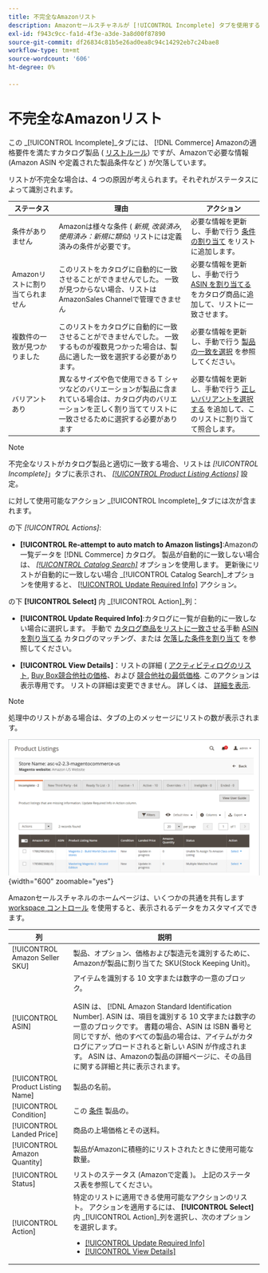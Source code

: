 ```yaml
---
title: 不完全なAmazonリスト
description: Amazonセールスチャネルが [!UICONTROL Incomplete] タブを使用すると、不完全なAmazonリストの実施要件を特定して満たすのに役立ちます。
exl-id: f943c9cc-fa1d-4f3e-a3de-3a8d00f87890
source-git-commit: df26834c81b5e26ad0ea8c94c14292eb7c24bae8
workflow-type: tm+mt
source-wordcount: '606'
ht-degree: 0%

---
```


# 不完全なAmazonリスト

この _[!UICONTROL Incomplete]_タブには、 [!DNL Commerce] Amazonの適格要件を満たすカタログ製品 ( [リストルール](./listing-rules.md)) ですが、Amazonで必要な情報 (Amazon ASIN や定義された製品条件など ) が欠落しています。

リストが不完全な場合は、4 つの原因が考えられます。それぞれがステータスによって識別されます。

| ステータス | 理由 | アクション |
|--- |--- |--- |
| 条件がありません | Amazonは様々な条件 ( _新規_, _改装済み_, _使用済み：新規に類似_) リストには定義済みの条件が必要です。 | 必要な情報を更新し、手動で行う [条件の割り当て](./amazon-manually-update-incomplete-listing.md#update-required-info-missing-condition) をリストに追加します。 |
| Amazonリストに割り当てられません | このリストをカタログに自動的に一致させることができませんでした。 一致が見つからない場合、リストはAmazonSales Channelで管理できません | 必要な情報を更新し、手動で行う [ASIN を割り当てる](./amazon-manually-update-incomplete-listing.md#update-required-info-unable-to-assign-to-amazon-listing) をカタログ商品に追加して、リストに一致させます。 |
| 複数件の一致が見つかりました | このリストをカタログに自動的に一致させることができませんでした。 一致するものが複数見つかった場合は、製品に適した一致を選択する必要があります。 | 必要な情報を更新し、手動で行う [製品の一致を選択](./amazon-manually-update-incomplete-listing.md#update-required-info-multiple-matches-found) を参照してください。 |
| バリアントあり | 異なるサイズや色で使用できる T シャツなどのバリエーションが製品に含まれている場合は、カタログ内のバリエーションを正しく割り当ててリストに一致させるために選択する必要があります | 必要な情報を更新し、手動で行う [正しいバリアントを選択する](./amazon-manually-update-incomplete-listing.md#update-required-info-has-variants) を追加して、このリストに割り当てて照合します。 |

>[!NOTE]
>不完全なリストがカタログ製品と適切に一致する場合、リストは _[!UICONTROL Incomplete]_」タブに表示され、 [_[!UICONTROL Product Listing Actions]_](./product-listing-actions.md) 設定。

に対して使用可能なアクション _[!UICONTROL Incomplete]_タブには次が含まれます。

の下 _[!UICONTROL Actions]_:

- **[!UICONTROL Re-attempt to auto match to Amazon listings]**:Amazonの一覧データを [!DNL Commerce] カタログ。 製品が自動的に一致しない場合は、 [_[!UICONTROL Catalog Search]_](./catalog-search.md) オプションを使用します。 更新後にリストが自動的に一致しない場合 _[!UICONTROL Catalog Search]_オプションを使用すると、 [[!UICONTROL Update Required Info]](./amazon-manually-update-incomplete-listing.md#update-required-info-multiple-matches-found) アクション。

の下 **[!UICONTROL Select]** 内 _[!UICONTROL Action]_列：

- **[!UICONTROL Update Required Info]**:カタログに一覧が自動的に一致しない場合に選択します。 手動で [カタログ商品をリストに一致させる](./amazon-manually-update-incomplete-listing.md#update-required-info-multiple-matches-found)手動 [ASIN を割り当てる](./amazon-manually-update-incomplete-listing.md#update-required-info-unable-to-assign-to-amazon-listing) カタログのマッチング、または [欠落した条件を割り当て](./amazon-manually-update-incomplete-listing.md#update-required-info-missing-condition) を参照してください。

- **[!UICONTROL View Details]**：リストの詳細 ( [アクティビティログのリスト](./product-listing-details.md#listing-activity-log), [Buy Box競合他社の価格](./product-listing-details.md#buy-box-competitor-pricing)、および [競合他社の最低価格](./product-listing-details.md#lowest-competitor-pricing). このアクションは表示専用です。 リストの詳細は変更できません。 詳しくは、 [詳細を表示](./product-listing-details.md).

>[!NOTE]
>
>処理中のリストがある場合は、タブの上のメッセージにリストの数が表示されます。

![不完全なAmazonリスト](assets/amazon-incomplete-listings.png){width="600" zoomable="yes"}

Amazonセールスチャネルのホームページは、いくつかの共通を共有します [workspace コントロール](./workspace-controls.md) を使用すると、表示されるデータをカスタマイズできます。

| 列 | 説明 |
|--- |--- |
| [!UICONTROL Amazon Seller SKU] | 製品、オプション、価格および製造元を識別するために、Amazonが製品に割り当てた SKU(Stock Keeping Unit)。 |
| [!UICONTROL ASIN] | アイテムを識別する 10 文字または数字の一意のブロック。<br><br>ASIN は、 [!DNL Amazon Standard Identification Number]. ASIN は、項目を識別する 10 文字または数字の一意のブロックです。 書籍の場合、ASIN は ISBN 番号と同じですが、他のすべての製品の場合は、アイテムがカタログにアップロードされると新しい ASIN が作成されます。 ASIN は、Amazonの製品の詳細ページに、その品目に関する詳細と共に表示されます。 |
| [!UICONTROL Product Listing Name] | 製品の名前。 |
| [!UICONTROL Condition] | この [条件](./product-listing-condition.md) 製品の。 |
| [!UICONTROL Landed Price] | 商品の上場価格とその送料。 |
| [!UICONTROL Amazon Quantity] | 製品がAmazonに積極的にリストされたときに使用可能な数量。 |
| [!UICONTROL Status] | リストのステータス (Amazonで定義 )。 上記のステータス表を参照してください。 |
| [!UICONTROL Action] | 特定のリストに適用できる使用可能なアクションのリスト。 アクションを適用するには、 **[!UICONTROL Select]** 内 _[!UICONTROL Action]_列を選択し、次のオプションを選択します。<ul><li>[[!UICONTROL Update Required Info]](./amazon-manually-update-incomplete-listing.md)</li><li>[[!UICONTROL View Details]](./product-listing-details.md)</li></ul> |
